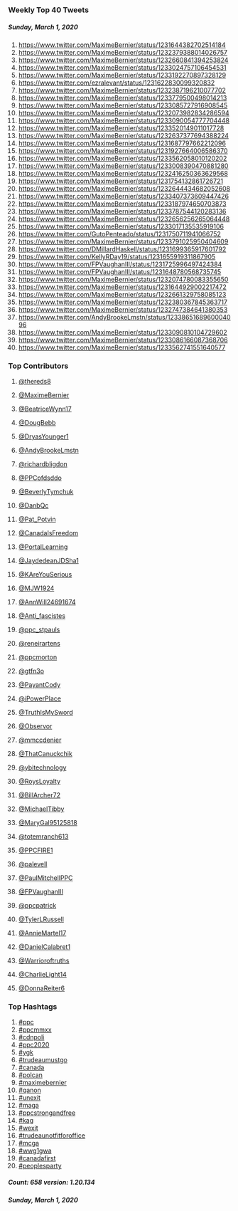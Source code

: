 ### Weekly Top 40 Tweets
##### Sunday, March 1, 2020
 1) https://www.twitter.com/MaximeBernier/status/1231644382702514184
 2) https://www.twitter.com/MaximeBernier/status/1232379388014026757
 3) https://www.twitter.com/MaximeBernier/status/1232660841394253824
 4) https://www.twitter.com/MaximeBernier/status/1233024757106454531
 5) https://www.twitter.com/MaximeBernier/status/1233192270897328129
 6) https://www.twitter.com/ezralevant/status/1231622830099320832
 7) https://www.twitter.com/MaximeBernier/status/1232387196210077702
 8) https://www.twitter.com/MaximeBernier/status/1233779500498014213
 9) https://www.twitter.com/MaximeBernier/status/1233085727916908545
10) https://www.twitter.com/MaximeBernier/status/1232073982834286594
11) https://www.twitter.com/MaximeBernier/status/1233090054777704448
12) https://www.twitter.com/MaximeBernier/status/1233520149011017728
13) https://www.twitter.com/MaximeBernier/status/1232637377694388224
14) https://www.twitter.com/MaximeBernier/status/1231687797662212096
15) https://www.twitter.com/MaximeBernier/status/1231927664006586370
16) https://www.twitter.com/MaximeBernier/status/1233562058010120202
17) https://www.twitter.com/MaximeBernier/status/1233008390470881280
18) https://www.twitter.com/MaximeBernier/status/1232416250363629568
19) https://www.twitter.com/MaximeBernier/status/1231754132861726721
20) https://www.twitter.com/MaximeBernier/status/1232644434682052608
21) https://www.twitter.com/MaximeBernier/status/1233407373609447426
22) https://www.twitter.com/MaximeBernier/status/1233187974650703873
23) https://www.twitter.com/MaximeBernier/status/1233787544120283136
24) https://www.twitter.com/MaximeBernier/status/1232656256265064448
25) https://www.twitter.com/MaximeBernier/status/1233017135535919106
26) https://www.twitter.com/GutoPenteado/status/1231750711941066752
27) https://www.twitter.com/MaximeBernier/status/1233791025950404609
28) https://www.twitter.com/DMillardHaskell/status/1231699365917601792
29) https://www.twitter.com/KellyRDay19/status/1231655919311867905
30) https://www.twitter.com/FPVaughanIII/status/1231725996497424384
31) https://www.twitter.com/FPVaughanIII/status/1231648780568735745
32) https://www.twitter.com/MaximeBernier/status/1232074780083355650
33) https://www.twitter.com/MaximeBernier/status/1231644929002217472
34) https://www.twitter.com/MaximeBernier/status/1232661329758085123
35) https://www.twitter.com/MaximeBernier/status/1232380367845363717
36) https://www.twitter.com/MaximeBernier/status/1232747384641380353
37) https://www.twitter.com/AndyBrookeLmstn/status/1233865168960004096
38) https://www.twitter.com/MaximeBernier/status/1233090810104729602
39) https://www.twitter.com/MaximeBernier/status/1233086166087368706
40) https://www.twitter.com/MaximeBernier/status/1233562741551640577

### Top Contributors
  1) [@thereds8](https://www.twitter.com/thereds8)
  2) [@MaximeBernier](https://www.twitter.com/MaximeBernier)
  3) [@BeatriceWynn17](https://www.twitter.com/BeatriceWynn17)
  4) [@DougBebb](https://www.twitter.com/DougBebb)
  5) [@DryasYounger1](https://www.twitter.com/DryasYounger1)
  6) [@AndyBrookeLmstn](https://www.twitter.com/AndyBrookeLmstn)
  7) [@richardbligdon](https://www.twitter.com/richardbligdon)
  8) [@PPCpfdsddo](https://www.twitter.com/PPCpfdsddo)
  9) [@BeverlyTymchuk](https://www.twitter.com/BeverlyTymchuk)
 10) [@DanbQc](https://www.twitter.com/DanbQc)

 11) [@Pat_Potvin](https://www.twitter.com/Pat_Potvin)
 12) [@CanadaIsFreedom](https://www.twitter.com/CanadaIsFreedom)
 13) [@PortalLearning](https://www.twitter.com/PortalLearning)
 14) [@JaydedeanJDSha1](https://www.twitter.com/JaydedeanJDSha1)
 15) [@KAreYouSerious](https://www.twitter.com/KAreYouSerious)
 16) [@MJW1924](https://www.twitter.com/MJW1924)
 17) [@AnnWill24691674](https://www.twitter.com/AnnWill24691674)
 18) [@Anti_fascistes](https://www.twitter.com/Anti_fascistes)
 19) [@ppc_stpauls](https://www.twitter.com/ppc_stpauls)
 20) [@reneirartens](https://www.twitter.com/reneirartens)

 21) [@ppcmorton](https://www.twitter.com/ppcmorton)
 22) [@gtfn3o](https://www.twitter.com/gtfn3o)
 23) [@PayantCody](https://www.twitter.com/PayantCody)
 24) [@iPowerPlace](https://www.twitter.com/iPowerPlace)
 25) [@TruthIsMySword](https://www.twitter.com/TruthIsMySword)
 26) [@Observor](https://www.twitter.com/Observor)
 27) [@mmccdenier](https://www.twitter.com/mmccdenier)
 28) [@ThatCanuckchik](https://www.twitter.com/ThatCanuckchik)
 29) [@ybitechnology](https://www.twitter.com/ybitechnology)
 30) [@RoysLoyalty](https://www.twitter.com/RoysLoyalty)

 31) [@BillArcher72](https://www.twitter.com/BillArcher72)
 32) [@MichaelTibby](https://www.twitter.com/MichaelTibby)
 33) [@MaryGal95125818](https://www.twitter.com/MaryGal95125818)
 34) [@totemranch613](https://www.twitter.com/totemranch613)
 35) [@PPCFIRE1](https://www.twitter.com/PPCFIRE1)
 36) [@palevell](https://www.twitter.com/palevell)
 37) [@PaulMitchellPPC](https://www.twitter.com/PaulMitchellPPC)
 38) [@FPVaughanIII](https://www.twitter.com/FPVaughanIII)
 39) [@ppcpatrick](https://www.twitter.com/ppcpatrick)
 40) [@TylerLRussell](https://www.twitter.com/TylerLRussell)

 41) [@AnnieMartel17](https://www.twitter.com/AnnieMartel17)
 42) [@DanielCalabret1](https://www.twitter.com/DanielCalabret1)
 43) [@Warrioroftruths](https://www.twitter.com/Warrioroftruths)
 44) [@CharlieLight14](https://www.twitter.com/CharlieLight14)
 45) [@DonnaReiter6](https://www.twitter.com/DonnaReiter6)


### Top Hashtags

  1) [#ppc](https://www.twitter.com/hashtag/ppc)
  2) [#ppcmmxx](https://www.twitter.com/hashtag/ppcmmxx)
  3) [#cdnpoli](https://www.twitter.com/hashtag/cdnpoli)
  4) [#ppc2020](https://www.twitter.com/hashtag/ppc2020)
  5) [#ygk](https://www.twitter.com/hashtag/ygk)
  6) [#trudeaumustgo](https://www.twitter.com/hashtag/trudeaumustgo)
  7) [#canada](https://www.twitter.com/hashtag/canada)
  8) [#polcan](https://www.twitter.com/hashtag/polcan)
  9) [#maximebernier](https://www.twitter.com/hashtag/maximebernier)
 10) [#qanon](https://www.twitter.com/hashtag/qanon)
 11) [#unexit](https://www.twitter.com/hashtag/unexit)
 12) [#maga](https://www.twitter.com/hashtag/maga)
 13) [#ppcstrongandfree](https://www.twitter.com/hashtag/ppcstrongandfree)
 14) [#kag](https://www.twitter.com/hashtag/kag)
 15) [#wexit](https://www.twitter.com/hashtag/wexit)
 16) [#trudeaunotfitforoffice](https://www.twitter.com/hashtag/trudeaunotfitforoffice)
 17) [#mcga](https://www.twitter.com/hashtag/mcga)
 18) [#wwg1gwa](https://www.twitter.com/hashtag/wwg1gwa)
 19) [#canadafirst](https://www.twitter.com/hashtag/canadafirst)
 20) [#peoplesparty](https://www.twitter.com/hashtag/peoplesparty)

##### Count: 658	version: 1.20.134
##### Sunday, March 1, 2020

